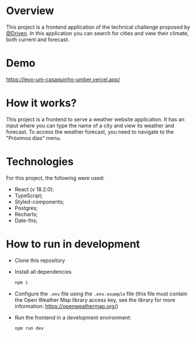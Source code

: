 # Overview

This project is a frontend application of the technical challenge proposed by [@Driven](https://www.driven.com.br/). In this application you can search for cities and view their climate, both current and forecast.

# Demo

https://levo-um-casaquinho-umber.vercel.app/

# How it works?

This project is a frontend to serve a weather website application. It has an input where you can type the name of a city and view its weather and forecast. To access the weather forecast, you need to navigate to the "Próximos dias" menu.

# Technologies

For this project, the following were used:

- React (v 18.2.0);
- TypeScript;
- Styled-components;
- Postgres;
- Recharts;
- Date-fns;

# How to run in development

- Clone this repository
- Install all dependencies

  ```bash
  npm i
  ```
- Configure the `.env` file using the `.env.example` file (this file must contain the Open Weather Map library access key, see the library for more information: https://openweathermap.org/)

- Run the frontend in a development environment:

  ```bash
  npm run dev
  ```
  
